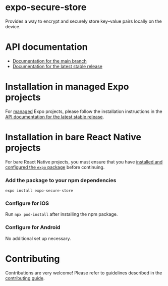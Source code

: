 # expo-secure-store

Provides a way to encrypt and securely store key–value pairs locally on the device.

# API documentation

- [Documentation for the main branch](https://github.com/expo/expo/blob/main/docs/pages/versions/unversioned/sdk/securestore.mdx)
- [Documentation for the latest stable release](https://docs.expo.dev/versions/latest/sdk/securestore/)

# Installation in managed Expo projects

For [managed](https://docs.expo.dev/versions/latest/introduction/managed-vs-bare/) Expo projects, please follow the installation instructions in the [API documentation for the latest stable release](https://docs.expo.dev/versions/latest/sdk/securestore/).

# Installation in bare React Native projects

For bare React Native projects, you must ensure that you have [installed and configured the `expo` package](https://docs.expo.dev/bare/installing-expo-modules/) before continuing.

### Add the package to your npm dependencies

```
expo install expo-secure-store
```

### Configure for iOS

Run `npx pod-install` after installing the npm package.

### Configure for Android

No additional set up necessary.

# Contributing

Contributions are very welcome! Please refer to guidelines described in the [contributing guide](https://github.com/expo/expo#contributing).
